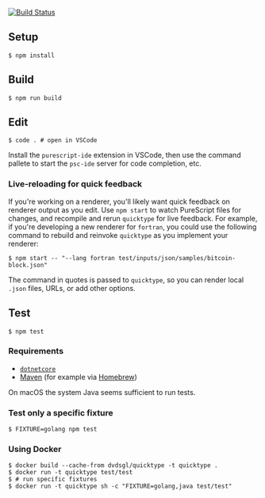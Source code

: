 [![Build Status](https://travis-ci.com/quicktype/quicktype.io.svg?token=TTik7P52acceZs1pnRCU&branch=master)](https://travis-ci.com/quicktype/quicktype.io)

## Setup

```shell
$ npm install
```

## Build

```shell
$ npm run build
```

## Edit

```shell
$ code . # open in VSCode
```

Install the `purescript-ide` extension in VSCode, then use the command pallete to start the `psc-ide` server for code completion, etc.

### Live-reloading for quick feedback

If you're working on a renderer, you'll likely want quick feedback on renderer output as you edit.
Use `npm start` to watch PureScript files for changes, and recompile and rerun `quicktype` for
live feedback. For example, if you're developing a new renderer for `fortran`, you
could use the following command to rebuild and reinvoke `quicktype` as you implement your renderer:

```shell
$ npm start -- "--lang fortran test/inputs/json/samples/bitcoin-block.json"
```

The command in quotes is passed to `quicktype`, so you can render local `.json` files, URLs, or add other options.

## Test

```shell
$ npm test
```

### Requirements

* [`dotnetcore`](https://www.microsoft.com/net/core#macos)
* [Maven](https://maven.apache.org/) (for example via [Homebrew](https://brew.sh))

On macOS the system Java seems sufficient to run tests.

### Test only a specific fixture

```shell
$ FIXTURE=golang npm test
```

### Using Docker

```shell
$ docker build --cache-from dvdsgl/quicktype -t quicktype .
$ docker run -t quicktype test/test
$ # run specific fixtures
$ docker run -t quicktype sh -c "FIXTURE=golang,java test/test"
```
